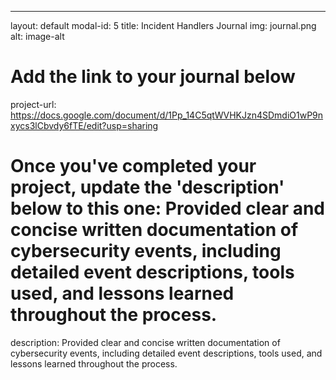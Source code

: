 ---
layout: default
modal-id: 5
title: Incident Handlers Journal
img: journal.png
alt: image-alt

# Add the link to your journal below
project-url: https://docs.google.com/document/d/1Pp_14C5qtWVHKJzn4SDmdiO1wP9nxycs3lCbvdy6fTE/edit?usp=sharing

# Once you've completed your project, update the 'description' below to this one: Provided clear and concise written documentation of cybersecurity events, including detailed event descriptions, tools used, and lessons learned throughout the process.
description: Provided clear and concise written documentation of cybersecurity events, including detailed event descriptions, tools used, and lessons learned throughout the process.
